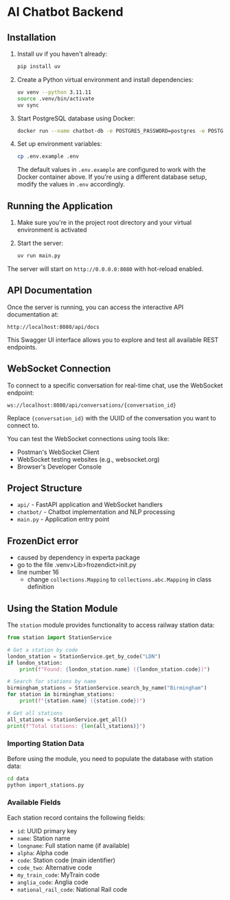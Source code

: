 # AI Chatbot Backend

## Installation

1. Install uv if you haven't already:

   ```bash
   pip install uv
   ```

2. Create a Python virtual environment and install dependencies:
   ```bash
   uv venv --python 3.11.11
   source .venv/bin/activate
   uv sync
   ```

3. Start PostgreSQL database using Docker:

   ```bash
   docker run --name chatbot-db -e POSTGRES_PASSWORD=postgres -e POSTGRES_USER=postgres -e POSTGRES_DB=chatbot -p 5432:5432 -d postgres:alpine
   ```

4. Set up environment variables:

   ```bash
   cp .env.example .env
   ```

   The default values in `.env.example` are configured to work with the Docker container above. If you're using a different database setup, modify the values in `.env` accordingly.

## Running the Application

1. Make sure you're in the project root directory and your virtual environment is activated

2. Start the server:
   ```bash
   uv run main.py
   ```

The server will start on `http://0.0.0.0:8080` with hot-reload enabled.

## API Documentation

Once the server is running, you can access the interactive API documentation at:

```
http://localhost:8080/api/docs
```

This Swagger UI interface allows you to explore and test all available REST endpoints.

## WebSocket Connection

To connect to a specific conversation for real-time chat, use the WebSocket endpoint:

```
ws://localhost:8080/api/conversations/{conversation_id}
```

Replace `{conversation_id}` with the UUID of the conversation you want to connect to.

You can test the WebSocket connections using tools like:

- Postman's WebSocket Client
- WebSocket testing websites (e.g., websocket.org)
- Browser's Developer Console

## Project Structure

- `api/` - FastAPI application and WebSocket handlers
- `chatbot/` - Chatbot implementation and NLP processing
- `main.py` - Application entry point

## FrozenDict error 
- caused by dependency in experta package
- go to the file .venv>Lib>frozendict>init.py
- line number 16
  - change `collections.Mapping` to `collections.abc.Mapping` in class definition

## Using the Station Module

The `station` module provides functionality to access railway station data:

```python
from station import StationService

# Get a station by code
london_station = StationService.get_by_code("LDN")
if london_station:
    print(f"Found: {london_station.name} ({london_station.code})")

# Search for stations by name
birmingham_stations = StationService.search_by_name("Birmingham")
for station in birmingham_stations:
    print(f"{station.name} ({station.code})")

# Get all stations
all_stations = StationService.get_all()
print(f"Total stations: {len(all_stations)}")
```

### Importing Station Data

Before using the module, you need to populate the database with station data:

```bash
cd data
python import_stations.py
```

### Available Fields

Each station record contains the following fields:
- `id`: UUID primary key
- `name`: Station name
- `longname`: Full station name (if available)
- `alpha`: Alpha code
- `code`: Station code (main identifier)
- `code_two`: Alternative code
- `my_train_code`: MyTrain code
- `anglia_code`: Anglia code
- `national_rail_code`: National Rail code
